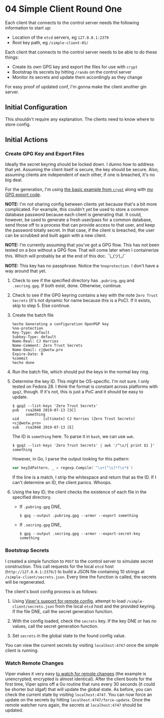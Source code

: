 # 04 Simple Client Round One

Each client that connects to the control server needs the following information to start up:

* Location of the `etcd` servers, eg `127.0.0.1:2379`
* Root key path, eg `/simple-client-01/`

Each client that connects to the control server needs to be able to do these things:

* Create its own GPG key and export the files for use with `crypt`
* Bootstrap its secrets by hitting `/rando` on the control server
* Monitor its secrets and update them accordingly as they change

For easy proof of updated conf, I'm gonna make the client another gin server.

## Initial Configuration

This shouldn't require any explanation. The clients need to know where to store config.

## Initial Actions

### Create GPG Key and Export Files

Ideally the secret keyring should be locked down. I dunno how to address that yet. Assuming the client itself is secure, the key should be secure. Also, assuming clients are independent of each other, if one is breached, it's no big deal.

For the generation, I'm using [the basic example from `crypt`](https://github.com/xordataexchange/crypt/#create-a-key-and-keyring-from-a-batch-file) along with [my GPG export code](./02-crypt.md#create-keys).

**NOTE:** I'm not sharing config between clients yet because that's a bit more complicated. For example, this couldn't _yet_ be used to store a common database password because each client is generating that. It could, however, be used to generate a fresh user/pass for a common database, send those off to a process that can provide access to that user, and keep the password totally secret. In that case, if the client is breached, the user can be scrubbed and built again with a new client.

**NOTE:** I'm currently assuming that you've got a GPG flow. This has not been tested on a box without a GPG flow. That will come later when I containerize this. Which will probably be at the end of this doc. ¯\\\_(ツ)\_/¯

**NOTE:** This key has no passphrase. Notice the `%noprotection`. I don't have a way around that yet.

1. Check to see if the specified directory has `.pubring.gpg` and `.secring.gpg`. If both exist, done. Otherwise, continue.

2. Check to see if the GPG keyring contains a key with the note `Zero Trust Secrets` (it's not dynamic for name because this is a PoC). If it exists, skip to step 5. Else continue.

3. Create the batch file
    ```text
    %echo Generating a configuration OpenPGP key
    %no-protection
    Key-Type: default
    Subkey-Type: default
    Name-Real: CJ Harries
    Name-Comment: Zero Trust Secrets
    Name-Email: cj@wotw.pro
    Expire-Date: 0
    %commit
    %echo done
    ```
4. Run the batch file, which should put the keys in the normal key ring.

5. Determine the key ID. This might be OS-specific. I'm not sure. I only tested on Fedora 28. I think the format is constant across platforms with `gpg2`, though. If it's not, this is just a PoC and it should be easy to update.

    ```shell-session
    $ gpg2 --list-keys 'Zero Trust Secrets'
    pub   rsa2048 2019-07-13 [SC]
          something
    uid           [ultimate] CJ Harries (Zero Trust Secrets) <cj@wotw.pro>
    sub   rsa2048 2019-07-13 [E]
    ```
    
    The ID is `something` here. To parse it in `bash`, we can use `awk`.
    ```shell-session
    $ gpg2 --list-keys 'Zero Trust Secrets' | awk '/^\s/{ print $1 }'
    something
    ```
    
    However, in Go, I parse the output looking for this pattern:
    ```go
    var keyIdPattern, _ = regexp.Compile(`^\s+[^\s]*?\s*$`)
    ```
    
    If the line is a match, I strip the whitespace and return that as the ID. If I can't determine an ID, the client panics. Whoops.
    
6. Using the key ID, the client checks the existence of each file in the specified directory.

    * If `.pubring.gpg` DNE,
    
        ```shell-session
        $ gpg --output .pubring.gpg --armor --export something
        ```
        
    * If `.secring.gpg` DNE,
        
        ```shell-session
        $ gpg --output .secring.gpg --armor --export-secret-key something
        ```
        
### Bootstrap Secrets

I created a simple function to `POST` to the control server to simulate secret construction. This call requests for the local `etcd` host (`http://127.0.0.1:2379/`) to build a JSON file containing 10 strings at `/simple-client/secrets.json`. Every time the function is called, the secrets will be regenerated.

The client's boot config process is as follows:

1. Using [Viper's support for remote config](https://github.com/spf13/viper#remote-keyvalue-store-support), attempt to load `/simple-client/secrets.json` from the local `etcd` host and the provided keyring. If the file DNE, call the secret generation function.

2. With the config loaded, check the `secrets` key. If the key DNE or has no values, call the secret generation function.

3. Set `secrets` in the global state to the found config value.

You can view the current secrets by visiting `localhost:4747` once the simple client is running.

### Watch Remote Changes

Viper makes it very easy [to watch for remote changes](https://github.com/spf13/viper#watching-changes-in-etcd---unencrypted) (the example is unencrypted; encrypted is almost identical). After the client boots for the first time, Viper spins off a Go routine that runs every 30 seconds (it could be shorter but idgaf) that will update the global state. As before, you can check the current state by visiting `localhost:4747`. You can now force an update on the secrets by hitting `localhost:4747/force-update`. Once the remote watcher runs again, the secrets at `localhost:4747` should be updated.
